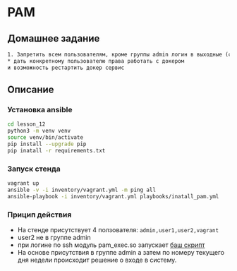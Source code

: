 # PAM

## Домашнее задание

```txt
1. Запретить всем пользователям, кроме группы admin логин в выходные (суббота и воскресенье), без учета праздников
* дать конкретному пользователю права работать с докером
и возможность рестартить докер сервис
```

## Описание

### Установка ansible

```bash
cd lesson_12
python3 -m venv venv
source venv/bin/activate
pip install --upgrade pip
pip inatall -r requirements.txt
```

### Запуск стенда

```bash
vagrant up
ansible -v -i inventory/vagrant.yml -m ping all
ansible-playbook -i inventory/vagrant.yml playbooks/inatall_pam.yml
```

### Прицип действия

* На стенде присутствует 4 ползователя: ```admin,user1,user2,vagrant```
* user2 не в группе admin
* при логине по ssh модуль pam_exec.so запускает [баш скрипт](../template/test_admin.sh)
* На основе присутствия в группе admin а затем по номеру текущего дня недели происходит решение о входе в систему.
